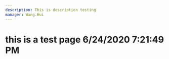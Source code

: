 ```yaml
---
description: This is description testing
manager: Wang.Hui
---
```

# this is a test page 6/24/2020 7:21:49 PM
